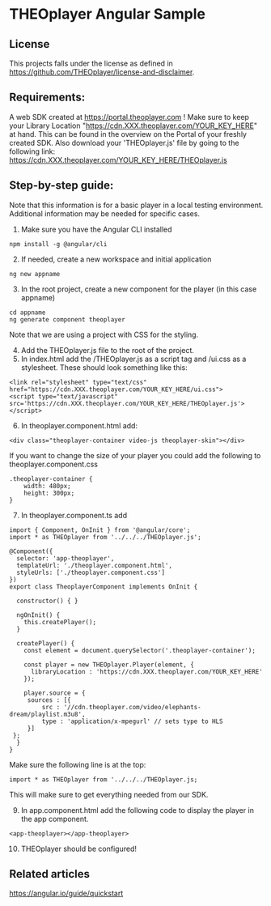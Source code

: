 # THEOplayer Angular Sample

## License

This projects falls under the license as defined in https://github.com/THEOplayer/license-and-disclaimer.

## Requirements:

A web SDK created at https://portal.theoplayer.com !
Make sure to keep your Library Location "https://cdn.XXX.theoplayer.com/YOUR_KEY_HERE" at hand. This can be found in the overview on the Portal of your freshly created SDK. Also download your 'THEOplayer.js' file by going to the following link: https://cdn.XXX.theoplayer.com/YOUR_KEY_HERE/THEOplayer.js

## Step-by-step guide:

Note that this information is for a basic player in a local testing environment. Additional information may be needed for specific cases.

1. Make sure you have the Angular CLI installed

```
npm install -g @angular/cli
```

2. If needed, create a new workspace and initial application
```
ng new appname
```

3. In the root project, create a new component for the player (in this case appname)

```
cd appname
ng generate component theoplayer
```
Note that we are using a project with CSS for the styling.

4. Add the THEOplayer.js file to the root of the project.
5. In index.html add the /THEOplayer.js as a script tag and /ui.css as a stylesheet. These should look something like this:
```
<link rel="stylesheet" type="text/css" href="https://cdn.XXX.theoplayer.com/YOUR_KEY_HERE/ui.css">
<script type="text/javascript" src='https://cdn.XXX.theoplayer.com/YOUR_KEY_HERE/THEOplayer.js'></script>

```
6. In theoplayer.component.html add:

```
<div class="theoplayer-container video-js theoplayer-skin"></div>
```

If you want to change the size of your player you could add the following to theoplayer.component.css
```
.theoplayer-container {
    width: 480px;
    height: 300px;
}
```

7. In theoplayer.component.ts add

```
import { Component, OnInit } from '@angular/core';
import * as THEOplayer from '../../../THEOplayer.js';

@Component({
  selector: 'app-theoplayer',
  templateUrl: './theoplayer.component.html',
  styleUrls: ['./theoplayer.component.css']
})
export class TheoplayerComponent implements OnInit {

  constructor() { }

  ngOnInit() {
    this.createPlayer();
  }

  createPlayer() {
    const element = document.querySelector('.theoplayer-container');

    const player = new THEOplayer.Player(element, {
      libraryLocation : 'https://cdn.XXX.theoplayer.com/YOUR_KEY_HERE'
    });

    player.source = {
     sources : [{
         src : '//cdn.theoplayer.com/video/elephants-dream/playlist.m3u8',
         type : 'application/x-mpegurl' // sets type to HLS
     }]
 };
  }
}
```

Make sure the following line is at the top:

```
import * as THEOplayer from '../../../THEOplayer.js;
```

This will make sure to get everything needed from our SDK.

9. In app.component.html add the following code to display the player in the app component.

```
<app-theoplayer></app-theoplayer>
```

10. THEOplayer should be configured!

## Related articles

https://angular.io/guide/quickstart
